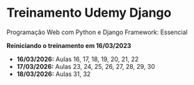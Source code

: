 # Treinamento Udemy Django
Programação Web com Python e Django Framework: Essencial

**Reiniciando o treinamento em 16/03/2023**
- **16/03/2026:** Aulas 16, 17, 18, 19, 20, 21, 22
- **17/03/2026:** Aulas 23, 24, 25, 26, 27, 28, 29, 30
- **18/03/2026:** Aulas 31, 32

